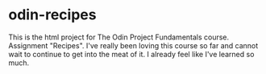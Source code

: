 # odin-recipes
This is the html project for The Odin Project Fundamentals course. Assignment "Recipes".
I've really been loving this course so far and cannot wait to continue to get into the meat of it. I already feel like I've learned so much.